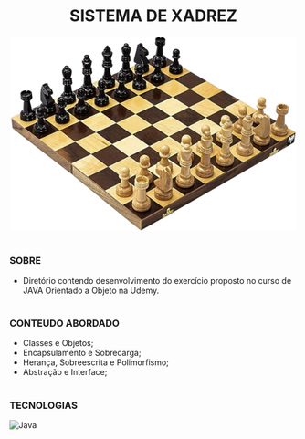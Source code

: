 <h1 align=center> SISTEMA DE XADREZ </h1>

<p align="center">
  <img src="xadrez.png" width="500">
</p>

#
###  SOBRE

- Diretório contendo desenvolvimento do exercício proposto no curso de JAVA Orientado a Objeto na Udemy.

#
### CONTEUDO ABORDADO

- Classes e Objetos;
- Encapsulamento e Sobrecarga;
- Herança, Sobreescrita e Polimorfismo;
- Abstração e Interface;

#
### TECNOLOGIAS
![Java](https://img.shields.io/badge/Java-0D1117?style=for-the-badge&logo=java&logoColor=white&labelColor=0D1117)&nbsp;
